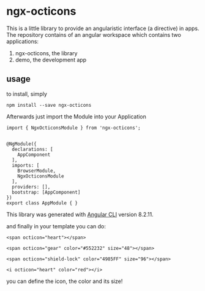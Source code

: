 # ngx-octicons

This is a little library to provide an angularistic interface (a directive) in apps. The repository contains of an angular workspace which contains two applications: 

1. ngx-octicons, the library
2. demo, the development app 

## usage

to install, simply

    npm install --save ngx-octicons

Afterwards just import the Module into your Application

    import { NgxOcticonsModule } from 'ngx-octicons';


    @NgModule({
      declarations: [
        AppComponent
      ],
      imports: [
        BrowserModule,
        NgxOcticonsModule
      ],
      providers: [],
      bootstrap: [AppComponent]
    })
    export class AppModule { }


This library was generated with [Angular CLI](https://github.com/angular/angular-cli) version 8.2.11.

and finally in your template you can do:

    <span octicon="heart"></span>

    <span octicon="gear" color="#552232" size="48"></span>

    <span octicon="shield-lock" color="4985FF" size="96"></span>

    <i octicon="heart" color="red"></i>


you can define the icon, the color and its size! 
